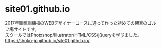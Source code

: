 # site01.github.io
2017年職業訓練校のWEBデザイナーコースに通って作った初めての架空のゴルフ場サイトです。
<br>スクールではPhotoshop/Illustrator/HTML/CSS/jQueryを学びました。
https://shoko-jp.github.io/site01.github.io/
